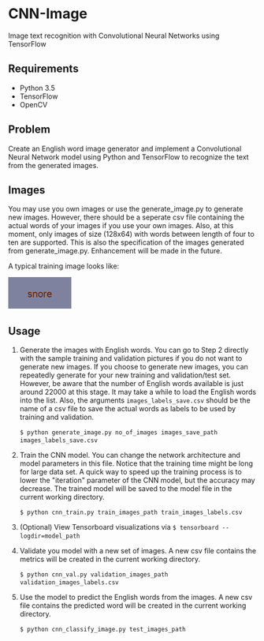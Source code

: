 # CNN-Image
Image text recognition with Convolutional Neural Networks using TensorFlow

## Requirements    
- Python 3.5  
- TensorFlow  
- OpenCV  

## Problem
Create an English word image generator and implement a Convolutional Neural Network model using Python and TensorFlow to recognize the text from the generated images.

## Images
You may use you own images or use the generate_image.py to generate new images. However, there should be a seperate csv file containing the actual words of your images if you use your own images. Also, at this moment, only images of size (128x64) with words between length of four to ten are supported. This is also the specification of the images generated from generate_image.py. Enhancement will be made in the future. 

A typical training image looks like:

![alt text](training_pictures/0.png "Sample Image")


## Usage
1. Generate the images with English words. You can go to Step 2 directly with the sample training and validation pictures if you do not want to generate new images. If you choose to generate new images, you can repeatedly generate for your new training and validation/test set. However, be aware that the number of English words available is just around 22000 at this stage. It may take a while to load the English words into the list. Also, the arguments ```images_labels_save.csv``` should be the name of a csv file to save the actual words as labels to be used by training and validation.

    ```
    $ python generate_image.py no_of_images images_save_path images_labels_save.csv 
    ```  
    
    
2. Train the CNN model. You can change the network architecture and model parameters in this file. Notice that the training time might be long for large data set. A quick way to speed up the training process is to lower the "iteration" parameter of the CNN model, but the accuracy may decrease. The trained model will be saved to the model file in the current working directory.

    ```
    $ python cnn_train.py train_images_path train_images_labels.csv
    ```  
    
     
3. (Optional) View Tensorboard visualizations via ```$ tensorboard --logdir=model_path``` 

     
4. Validate you model with a new set of images. A new csv file contains the metrics will be created in the current working directory.

    ```
    $ python cnn_val.py validation_images_path validation_images_labels.csv
    ```  
    
    
5. Use the model to predict the English words from the images. A new csv file contains the predicted word will be created in the current working directory.

    ```
    $ python cnn_classify_image.py test_images_path
    ```
 
